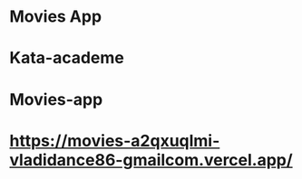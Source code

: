 # Movies App
# Kata-academe
# Movies-app
# https://movies-a2qxuqlmi-vladidance86-gmailcom.vercel.app/
